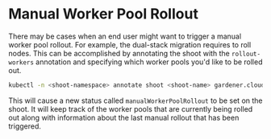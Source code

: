 # Manual Worker Pool Rollout

There may be cases when an end user might want to trigger a manual worker pool rollout. For example, the dual-stack migration requires to roll nodes.
This can be accomplished by annotating the shoot with the `rollout-workers` annotation and specifying which worker pools you'd like to be rolled out.

```bash
kubectl -n <shoot-namespace> annotate shoot <shoot-name> gardener.cloud/operation=rollout-workers=<pool1-name>[,<pool2-name>,...]
```

This will cause a new status called `manualWorkerPoolRollout` to be set on the shoot. It will keep track of the worker pools that are currently being rolled out
along with information about the last manual rollout that has been triggered.
